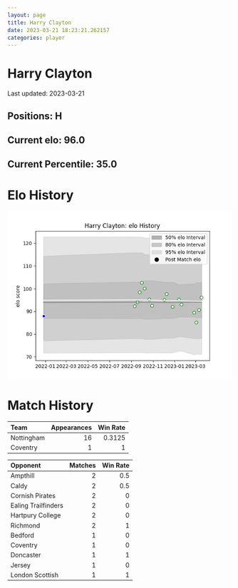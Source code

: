 ```yaml
---  
layout: page  
title: Harry Clayton  
date: 2023-03-21 18:23:21.262157  
categories: player  
---
```

# Harry Clayton


Last updated: 2023-03-21
## Positions: H

## Current elo: 96.0

## Current Percentile: 35.0

# Elo History


![elo history](history_HarryClayton.png)
# Match History


| Team       |   Appearances |   Win Rate |
|:-----------|--------------:|-----------:|
| Nottingham |            16 |     0.3125 |
| Coventry   |             1 |     1      |

| Opponent            |   Matches |   Win Rate |
|:--------------------|----------:|-----------:|
| Ampthill            |         2 |        0.5 |
| Caldy               |         2 |        0.5 |
| Cornish Pirates     |         2 |        0   |
| Ealing Trailfinders |         2 |        0   |
| Hartpury College    |         2 |        0   |
| Richmond            |         2 |        1   |
| Bedford             |         1 |        0   |
| Coventry            |         1 |        0   |
| Doncaster           |         1 |        1   |
| Jersey              |         1 |        0   |
| London Scottish     |         1 |        1   |